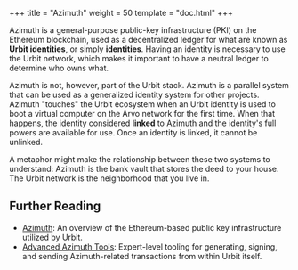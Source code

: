 +++
title = "Azimuth"
weight = 50
template = "doc.html"
+++



Azimuth is a general-purpose public-key infrastructure (PKI) on the Ethereum
blockchain, used as a decentralized ledger for what are known as **Urbit
identities**, or simply **identities**. Having an identity is necessary to use
the Urbit network, which makes it important to have a neutral ledger to
determine who owns what.

Azimuth is not, however, part of the Urbit stack. Azimuth is a parallel system
that can be used as a generalized identity system for other projects. Azimuth
"touches" the Urbit ecosystem when an Urbit identity is used to boot a virtual
computer on the Arvo network for the first time. When that happens, the identity
considered **linked** to Azimuth and the identity's full powers are available
for use. Once an identity is linked, it cannot be unlinked.

A metaphor might make the relationship between these two systems to understand:
Azimuth is the bank vault that stores the deed to your house. The Urbit network
is the neighborhood that you live in.

## Further Reading

* [Azimuth](@/docs/azimuth/azimuth.md): An overview of the Ethereum-based public
  key infrastructure utilized by Urbit.
* [Advanced Azimuth Tools](@/docs/azimuth/advanced-azimuth-tools.md):
  Expert-level tooling for generating, signing, and sending Azimuth-related
  transactions from within Urbit itself.


